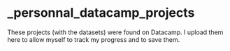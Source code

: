 # _personnal_datacamp_projects

These projects (with the datasets) were found on Datacamp. I upload them here to allow myself to track my progress and to save them.
